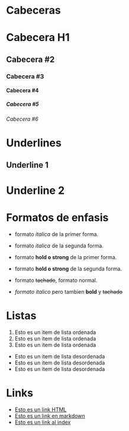 # Cabeceras
# Cabecera H1
## Cabecera #2
### Cabecera #3
#### Cabecera #4
##### Cabecera #5
###### Cabecera #6


# Underlines
Underline 1
-----------

Underline 2
===========


# Formatos de enfasis
- formato *italica* de la primer forma.
- formato _italica_ de la segunda forma.

- formato **hold o strong** de la primer forma.
- formato __hold o strong__ de la segunda forma.

- formato ~~tachado~~, formato normal.

- *formato italico* pero tambien **bold** y ~~tachado~~


# Listas
1. Esto es un item de lista ordenada
2. Esto es un item de lista ordenada
3. Esto es un item de lista ordenada
- Esto es un item de lista desordenada
- Esto es un item de lista desordenada
- Esto es un item de lista desordenada

# Links
- <a href="http://google.com">Esto es un link HTML</a>
- [Esto es un link en markdown](http://google.com)
- [Esto es un link al index](index.html)
